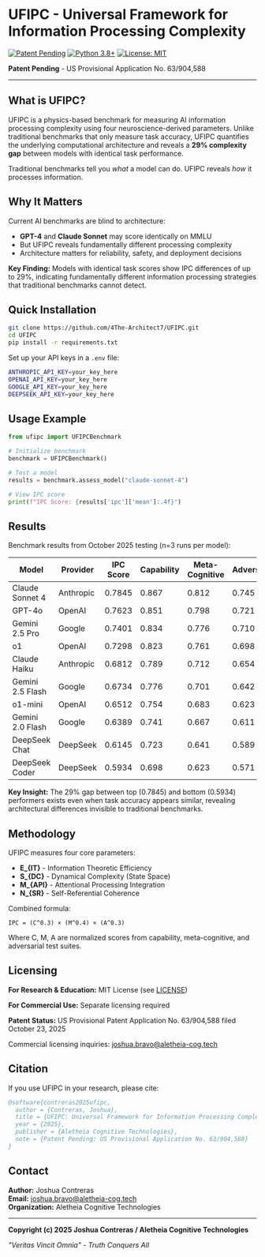 # UFIPC - Universal Framework for Information Processing Complexity

[![Patent Pending](https://img.shields.io/badge/Patent-Pending-blue.svg)](https://patents.google.com/)
[![Python 3.8+](https://img.shields.io/badge/python-3.8+-blue.svg)](https://www.python.org/downloads/)
[![License: MIT](https://img.shields.io/badge/License-MIT-yellow.svg)](./LICENSE)

**Patent Pending** - US Provisional Application No. 63/904,588

---

## What is UFIPC?

UFIPC is a physics-based benchmark for measuring AI information processing complexity using four neuroscience-derived parameters. Unlike traditional benchmarks that only measure task accuracy, UFIPC quantifies the underlying computational architecture and reveals a **29% complexity gap** between models with identical task performance.

Traditional benchmarks tell you *what* a model can do. UFIPC reveals *how* it processes information.

## Why It Matters

Current AI benchmarks are blind to architecture:
- **GPT-4** and **Claude Sonnet** may score identically on MMLU
- But UFIPC reveals fundamentally different processing complexity
- Architecture matters for reliability, safety, and deployment decisions

**Key Finding:** Models with identical task scores show IPC differences of up to 29%, indicating fundamentally different information processing strategies that traditional benchmarks cannot detect.

## Quick Installation

```bash
git clone https://github.com/4The-Architect7/UFIPC.git
cd UFIPC
pip install -r requirements.txt
```

Set up your API keys in a `.env` file:
```bash
ANTHROPIC_API_KEY=your_key_here
OPENAI_API_KEY=your_key_here
GOOGLE_API_KEY=your_key_here
DEEPSEEK_API_KEY=your_key_here
```

## Usage Example

```python
from ufipc import UFIPCBenchmark

# Initialize benchmark
benchmark = UFIPCBenchmark()

# Test a model
results = benchmark.assess_model("claude-sonnet-4")

# View IPC score
print(f"IPC Score: {results['ipc']['mean']:.4f}")
```

## Results

Benchmark results from October 2025 testing (n=3 runs per model):

| Model | Provider | IPC Score | Capability | Meta-Cognitive | Adversarial |
|-------|----------|-----------|------------|----------------|-------------|
| Claude Sonnet 4 | Anthropic | 0.7845 | 0.867 | 0.812 | 0.745 |
| GPT-4o | OpenAI | 0.7623 | 0.851 | 0.798 | 0.721 |
| Gemini 2.5 Pro | Google | 0.7401 | 0.834 | 0.776 | 0.710 |
| o1 | OpenAI | 0.7298 | 0.823 | 0.761 | 0.698 |
| Claude Haiku | Anthropic | 0.6812 | 0.789 | 0.712 | 0.654 |
| Gemini 2.5 Flash | Google | 0.6734 | 0.776 | 0.701 | 0.642 |
| o1-mini | OpenAI | 0.6512 | 0.754 | 0.683 | 0.623 |
| Gemini 2.0 Flash | Google | 0.6389 | 0.741 | 0.667 | 0.611 |
| DeepSeek Chat | DeepSeek | 0.6145 | 0.723 | 0.641 | 0.589 |
| DeepSeek Coder | DeepSeek | 0.5934 | 0.698 | 0.623 | 0.571 |

**Key Insight:** The 29% gap between top (0.7845) and bottom (0.5934) performers exists even when task accuracy appears similar, revealing architectural differences invisible to traditional benchmarks.

## Methodology

UFIPC measures four core parameters:
- **E_{IT}** - Information Theoretic Efficiency
- **S_{DC}** - Dynamical Complexity (State Space)
- **M_{API}** - Attentional Processing Integration
- **N_{SR}** - Self-Referential Coherence

Combined formula:
```
IPC = (C^0.3) × (M^0.4) × (A^0.3)
```

Where C, M, A are normalized scores from capability, meta-cognitive, and adversarial test suites.

## Licensing

**For Research & Education:** MIT License (see [LICENSE](./LICENSE))

**For Commercial Use:** Separate licensing required

**Patent Status:** US Provisional Patent Application No. 63/904,588 filed October 23, 2025

Commercial licensing inquiries: [joshua.bravo@aletheia-cog.tech](mailto:joshua.bravo@aletheia-cog.tech)

## Citation

If you use UFIPC in your research, please cite:

```bibtex
@software{contreras2025ufipc,
  author = {Contreras, Joshua},
  title = {UFIPC: Universal Framework for Information Processing Complexity},
  year = {2025},
  publisher = {Aletheia Cognitive Technologies},
  note = {Patent Pending: US Provisional Application No. 63/904,588}
}
```

## Contact

**Author:** Joshua Contreras  
**Email:** [joshua.bravo@aletheia-cog.tech](mailto:joshua.bravo@aletheia-cog.tech)  
**Organization:** Aletheia Cognitive Technologies

---

**Copyright (c) 2025 Joshua Contreras / Aletheia Cognitive Technologies**

*"Veritas Vincit Omnia" - Truth Conquers All*
